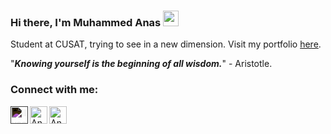 ### Hi there, I'm Muhammed Anas <img src="https://media.giphy.com/media/hvRJCLFzcasrR4ia7z/giphy.gif" height="25px" width="25px"> 
Student at CUSAT, trying to see in a new dimension. Visit my portfolio [here](https://anasvemmully.github.io/anasvemmully/).
   

"***Knowing yourself is the beginning of all wisdom.***" - Aristotle.

<!-- ### Hosted Projects

-  1. [CertME](http://cert-me.herokuapp.com/)

![github dev](https://user-images.githubusercontent.com/856858/130119109-4769f2d7-9027-4bc4-a38c-10f297499e8f.gif)
 -->

### Connect with me:

[<img style="filter: invert()" align="left" alt="ilyas | Twitter" width="28px" src="https://img.icons8.com/color/48/000000/twitter.png"/>][twitter]
[<img align="left" alt="Anas | LinkedIn" width="28px" src="https://img.icons8.com/color/48/000000/linkedin.png" />][linkedin]
[<img align="left" alt="Anas | Discord" width="28px" src="https://img.icons8.com/color/48/000000/discord-logo.png" />][discord]


[twitter]:https://twitter.com/Muhammedanasv10
[linkedin]:https://www.linkedin.com/in/muhammed-anas-v-536a7b201/
[discord]:https://discordapp.com/users/743477292553994381





